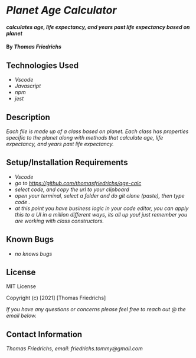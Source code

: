 # _Planet Age Calculator_

#### _calculates age, life expectancy, and years past life expectancy based on planet_

#### By _**Thomas Friedrichs**_

## Technologies Used

* _Vscode_
* _Javascript_
* _npm_
* _jest_

## Description

_Each file is made up of a class based on planet. Each class has properties specific to the planet along with methods that calculate age, life expectancy, and years past life expectancy._

## Setup/Installation Requirements

* _Vscode_
* _go to https://github.com/thomasfriedrichs/age-calc_
* _select code, and copy the url to your clipboard_
* _open your terminal, select a folder and do git clone (paste), then type code ._
* _at this point you have business logic in your code editor, you can apply this to a UI in a million different ways, its all up you! just remember you are working with class constructors._


## Known Bugs

* _no knows bugs_

## License

MIT License

Copyright (c) [2021] [Thomas Friedrichs]

_If you have any questions or concerns please feel free to reach out @ the email below._

## Contact Information

_Thomas Friedrichs, email: friedrichs.tommy@gmail.com_